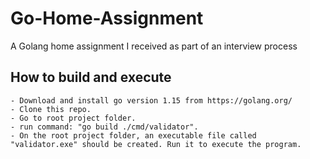 # Go-Home-Assignment

A Golang home assignment I received as part of an interview process

## How to build and execute

    - Download and install go version 1.15 from https://golang.org/
    - Clone this repo.
    - Go to root project folder.
    - run command: "go build ./cmd/validator".
    - On the root project folder, an executable file called "validator.exe" should be created. Run it to execute the program.
